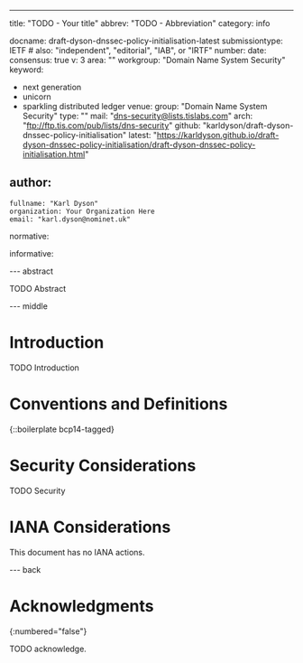 ---
title: "TODO - Your title"
abbrev: "TODO - Abbreviation"
category: info

docname: draft-dyson-dnssec-policy-initialisation-latest
submissiontype: IETF  # also: "independent", "editorial", "IAB", or "IRTF"
number:
date:
consensus: true
v: 3
area: ""
workgroup: "Domain Name System Security"
keyword:
 - next generation
 - unicorn
 - sparkling distributed ledger
venue:
  group: "Domain Name System Security"
  type: ""
  mail: "dns-security@lists.tislabs.com"
  arch: "ftp://ftp.tis.com/pub/lists/dns-security"
  github: "karldyson/draft-dyson-dnssec-policy-initialisation"
  latest: "https://karldyson.github.io/draft-dyson-dnssec-policy-initialisation/draft-dyson-dnssec-policy-initialisation.html"

author:
 -
    fullname: "Karl Dyson"
    organization: Your Organization Here
    email: "karl.dyson@nominet.uk"

normative:

informative:


--- abstract

TODO Abstract


--- middle

# Introduction

TODO Introduction


# Conventions and Definitions

{::boilerplate bcp14-tagged}


# Security Considerations

TODO Security


# IANA Considerations

This document has no IANA actions.


--- back

# Acknowledgments
{:numbered="false"}

TODO acknowledge.
